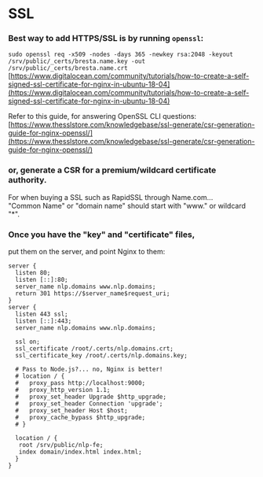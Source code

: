 # SSL

### Best way to add HTTPS/SSL is by running `openssl`:

`sudo openssl req -x509 -nodes -days 365 -newkey rsa:2048 -keyout /srv/public/_certs/bresta.name.key -out /srv/public/_certs/bresta.name.crt`  
[https://www.digitalocean.com/community/tutorials/how-to-create-a-self-signed-ssl-certificate-for-nginx-in-ubuntu-18-04](https://www.digitalocean.com/community/tutorials/how-to-create-a-self-signed-ssl-certificate-for-nginx-in-ubuntu-18-04)

Refer to this guide, for answering OpenSSL CLI questions:  
[https://www.thesslstore.com/knowledgebase/ssl-generate/csr-generation-guide-for-nginx-openssl/](https://www.thesslstore.com/knowledgebase/ssl-generate/csr-generation-guide-for-nginx-openssl/)

### or, generate a CSR for a premium/wildcard certificate authority.

For when buying a SSL such as RapidSSL through Name.com...  
"Common Name" or "domain name" should start with "www." or wildcard "\*".

### Once you have the "key" and "certificate" files, 

put them on the server, and point Nginx to them:

```text
server {
  listen 80;
  listen [::]:80;
  server_name nlp.domains www.nlp.domains;
  return 301 https://$server_name$request_uri;
}
server {
  listen 443 ssl;
  listen [::]:443;
  server_name nlp.domains www.nlp.domains;

  ssl on;
  ssl_certificate /root/.certs/nlp.domains.crt;
  ssl_certificate_key /root/.certs/nlp.domains.key;

  # Pass to Node.js?... no, Nginx is better!
  # location / {
  #   proxy_pass http://localhost:9000;
  #   proxy_http_version 1.1;
  #   proxy_set_header Upgrade $http_upgrade;
  #   proxy_set_header Connection 'upgrade';
  #   proxy_set_header Host $host;
  #   proxy_cache_bypass $http_upgrade;
  # }

  location / {
   root /srv/public/nlp-fe;
   index domain/index.html index.html;
  }
}



```



